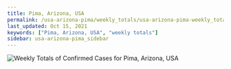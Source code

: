 ```yaml
---
title: Pima, Arizona, USA
permalink: /usa-arizona-pima/weekly_totals/usa-arizona-pima-weekly_totals.html
last_updated: Oct 15, 2021
keywords: ["Pima, Arizona, USA", "weekly totals"]
sidebar: usa-arizona-pima_sidebar
---
```


![Weekly Totals of Confirmed Cases for Pima, Arizona, USA](/covid_tracker/images/graphs/usa-arizona-pima-weekly_totals_graph.png)
